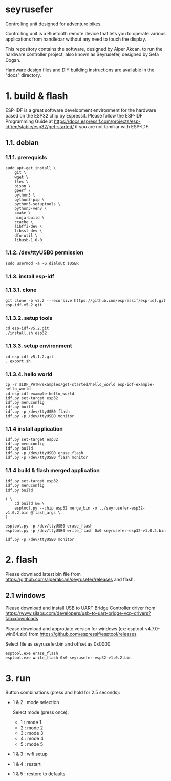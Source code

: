 
# seyrusefer

Controlling unit designed for adventure bikes.

Controlling unit is a Bluetooth remote device that lets you to operate
various applications from handlebar without any need to touch the display.

This repository contains the software, designed by Alper Akcan, to run the
hardware controller project, also known as Seyrusefer, designed by Sefa Dogan.

Hardware design files and DIY building instructions are available in the
"docs" directory.

# 1. build & flash

ESP-IDF is a great software development environment for the hardware based on
the ESP32 chip by Espressif. Please follow the ESP-IDF Programming Guide at
https://docs.espressif.com/projects/esp-idf/en/stable/esp32/get-started/ if you
are not familiar with ESP-IDF.

## 1.1. debian

### 1.1.1. prerequists

    sudo apt-get install \
        git \
        wget \
        flex \
        bison \
        gperf \
        python3 \
        python3-pip \
        python3-setuptools \
        python3-venv \
        cmake \
        ninja-build \
        ccache \
        libffi-dev \
        libssl-dev \
        dfu-util \
        libusb-1.0-0

### 1.1.2. /dev/ttyUSB0 permission

    sudo usermod -a -G dialout $USER

### 1.1.3. install esp-idf

### 1.1.3.1. clone

    git clone -b v5.2 --recursive https://github.com/espressif/esp-idf.git esp-idf-v5.2.git

### 1.1.3.2. setup tools

    cd esp-idf-v5.2.git
    ./install.sh esp32

### 1.1.3.3. setup environment

    cd esp-idf-v5.1.2.git
    . export.sh

### 1.1.3.4. hello world

    cp -r $IDF_PATH/examples/get-started/hello_world esp-idf-example-hello_world
    cd esp-idf-example-hello_world
    idf.py set-target esp32
    idf.py menuconfig
    idf.py build
    idf.py -p /dev/ttyUSB0 flash
    idf.py -p /dev/ttyUSB0 monitor

### 1.1.4 install application

    idf.py set-target esp32
    idf.py menuconfig
    idf.py build
    idf.py -p /dev/ttyUSB0 erase_flash
    idf.py -p /dev/ttyUSB0 flash monitor

### 1.1.4 build & flash merged application

    idf.py set-target esp32
    idf.py menuconfig
    idf.py build

    ( \
        cd build && \
        esptool.py --chip esp32 merge_bin -o ../seyrusefer-esp32-v1.0.2.bin @flash_args \
    )

    esptool.py -p /dev/ttyUSB0 erase_flash
    esptool.py -p /dev/ttyUSB0 write_flash 0x0 seyrusefer-esp32-v1.0.2.bin

    idf.py -p /dev/ttyUSB0 monitor

# 2. flash

Please downlaod latest bin file from https://github.com/alperakcan/seyrusefer/releases
and flash.

## 2.1 windows

Please download and install USB to UART Bridge Controller driver from
https://www.silabs.com/developers/usb-to-uart-bridge-vcp-drivers?tab=downloads

Please download and approtiate version for windows (ex: esptool-v4.7.0-win64.zip)
from https://github.com/espressif/esptool/releases

Select file as seyrusefer.bin and offset as 0x0000.

    esptool.exe erase_flash
    esptool.exe write_flash 0x0 seyrusefer-esp32-v1.0.2.bin

# 3. run

Button combinations (press and hold for 2.5 seconds):
  - 1 & 2 : mode selection

    Select mode (press once):
      - 1 : mode 1
      - 2 : mode 2
      - 3 : mode 3
      - 4 : mode 4
      - 5 : mode 5
  - 1 & 3 : wifi setup
  - 1 & 4 : restart
  - 1 & 5 : restore to defaults
